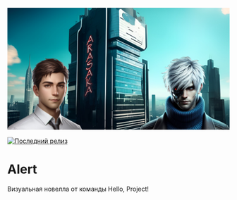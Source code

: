 ![cover](readme_image.png)

[![Последний релиз](https://img.shields.io/github/v/release/LicoriceAlex/Alert.svg)](https://github.com/LicoriceAlex/Alert/releases/latest)
# Alert
Визуальная новелла от команды Hello, Project!
